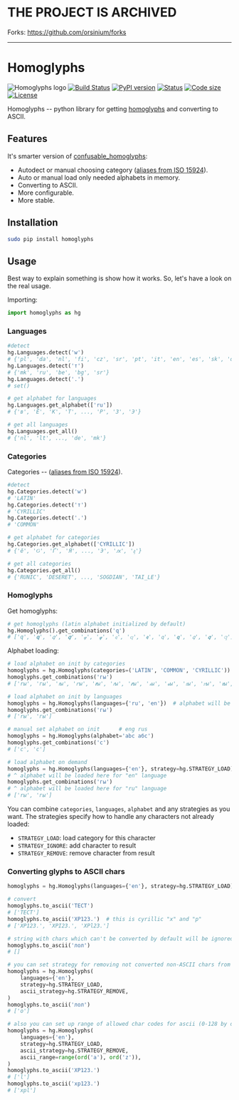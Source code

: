 # THE PROJECT IS ARCHIVED

Forks: https://github.com/orsinium/forks

---

# Homoglyphs

![Homoglyphs logo](logo.png)
[![Build Status](https://travis-ci.org/orsinium/homoglyphs.svg?branch=master)](https://travis-ci.org/orsinium/homoglyphs) [![PyPI version](https://img.shields.io/pypi/v/homoglyphs.svg)](https://pypi.python.org/pypi/homoglyphs) [![Status](https://img.shields.io/pypi/status/homoglyphs.svg)](https://pypi.python.org/pypi/homoglyphs) [![Code size](https://img.shields.io/github/languages/code-size/orsinium/homoglyphs.svg)](https://github.com/orsinium/homoglyphs) [![License](https://img.shields.io/pypi/l/homoglyphs.svg)](LICENSE)

Homoglyphs -- python library for getting [homoglyphs](https://en.wikipedia.org/wiki/Homoglyph) and converting to ASCII.


## Features

It's smarter version of [confusable_homoglyphs](https://github.com/vhf/confusable_homoglyphs):

* Autodect or manual choosing category ([aliases from ISO 15924](https://en.wikipedia.org/wiki/ISO_15924#List_of_codes)).
* Auto or manual load only needed alphabets in memory.
* Converting to ASCII.
* More configurable.
* More stable.


## Installation

```bash
sudo pip install homoglyphs
```


## Usage

Best way to explain something is show how it works. So, let's have a look on the real usage.

Importing:

```python
import homoglyphs as hg
```

### Languages

```python
#detect
hg.Languages.detect('w')
# {'pl', 'da', 'nl', 'fi', 'cz', 'sr', 'pt', 'it', 'en', 'es', 'sk', 'de', 'fr', 'ro'}
hg.Languages.detect('т')
# {'mk', 'ru', 'be', 'bg', 'sr'}
hg.Languages.detect('.')
# set()

# get alphabet for languages
hg.Languages.get_alphabet(['ru'])
# {'в', 'Ё', 'К', 'Т', ..., 'Р', 'З', 'Э'}

# get all languages
hg.Languages.get_all()
# {'nl', 'lt', ..., 'de', 'mk'}
```

### Categories

Categories -- ([aliases from ISO 15924](https://en.wikipedia.org/wiki/ISO_15924#List_of_codes)).

```python
#detect
hg.Categories.detect('w')
# 'LATIN'
hg.Categories.detect('т')
# 'CYRILLIC'
hg.Categories.detect('.')
# 'COMMON'

# get alphabet for categories
hg.Categories.get_alphabet(['CYRILLIC'])
# {'ӗ', 'Ԍ', 'Ґ', 'Я', ..., 'Э', 'ԕ', 'ӻ'}

# get all categories
hg.Categories.get_all()
# {'RUNIC', 'DESERET', ..., 'SOGDIAN', 'TAI_LE'}
```

### Homoglyphs

Get homoglyphs:

```python
# get homoglyphs (latin alphabet initialized by default)
hg.Homoglyphs().get_combinations('q')
# ['q', '𝐪', '𝑞', '𝒒', '𝓆', '𝓺', '𝔮', '𝕢', '𝖖', '𝗊', '𝗾', '𝘲', '𝙦', '𝚚']
```

Alphabet loading:

```python
# load alphabet on init by categories
homoglyphs = hg.Homoglyphs(categories=('LATIN', 'COMMON', 'CYRILLIC'))  # alphabet loaded here
homoglyphs.get_combinations('гы')
# ['rы', 'гы', 'ꭇы', 'ꭈы', '𝐫ы', '𝑟ы', '𝒓ы', '𝓇ы', '𝓻ы', '𝔯ы', '𝕣ы', '𝖗ы', '𝗋ы', '𝗿ы', '𝘳ы', '𝙧ы', '𝚛ы']

# load alphabet on init by languages
homoglyphs = hg.Homoglyphs(languages={'ru', 'en'})  # alphabet will be loaded here
homoglyphs.get_combinations('гы')
# ['rы', 'гы']

# manual set alphabet on init      # eng rus
homoglyphs = hg.Homoglyphs(alphabet='abc абс')
homoglyphs.get_combinations('с')
# ['c', 'с']

# load alphabet on demand
homoglyphs = hg.Homoglyphs(languages={'en'}, strategy=hg.STRATEGY_LOAD)
# ^ alphabet will be loaded here for "en" language
homoglyphs.get_combinations('гы')
# ^ alphabet will be loaded here for "ru" language
# ['rы', 'гы']
```

You can combine `categories`, `languages`, `alphabet` and any strategies as you want. The strategies specify how to handle any characters not already loaded:

* `STRATEGY_LOAD`: load category for this character
* `STRATEGY_IGNORE`: add character to result
* `STRATEGY_REMOVE`: remove character from result


### Converting glyphs to ASCII chars

```python
homoglyphs = hg.Homoglyphs(languages={'en'}, strategy=hg.STRATEGY_LOAD)

# convert
homoglyphs.to_ascii('ТЕСТ')
# ['TECT']
homoglyphs.to_ascii('ХР123.')  # this is cyrillic "х" and "р"
# ['XP123.', 'XPI23.', 'XPl23.']

# string with chars which can't be converted by default will be ignored
homoglyphs.to_ascii('лол')
# []

# you can set strategy for removing not converted non-ASCII chars from result
homoglyphs = hg.Homoglyphs(
    languages={'en'},
    strategy=hg.STRATEGY_LOAD,
    ascii_strategy=hg.STRATEGY_REMOVE,
)
homoglyphs.to_ascii('лол')
# ['o']

# also you can set up range of allowed char codes for ascii (0-128 by default):
homoglyphs = hg.Homoglyphs(
    languages={'en'},
    strategy=hg.STRATEGY_LOAD,
    ascii_strategy=hg.STRATEGY_REMOVE,
    ascii_range=range(ord('a'), ord('z')),
)
homoglyphs.to_ascii('ХР123.')
# ['l']
homoglyphs.to_ascii('хр123.')
# ['xpl']
```
